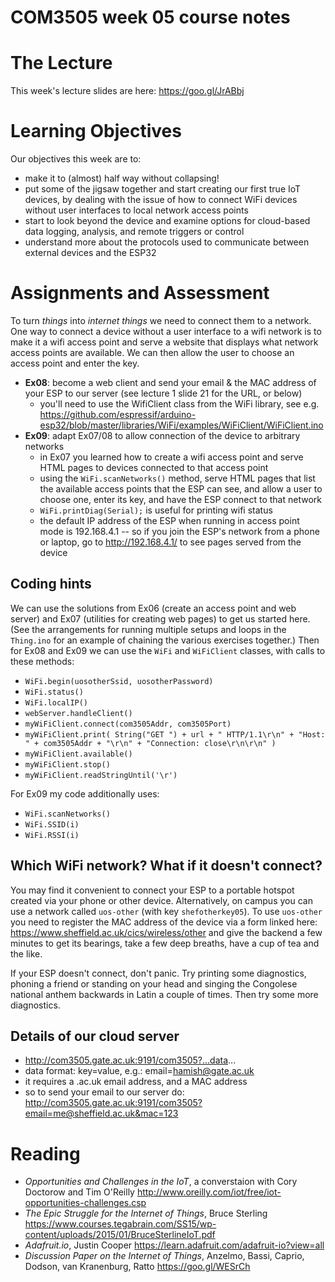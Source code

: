 COM3505 week 05 course notes
===

# The Lecture

This week's lecture slides are here: https://goo.gl/JrABbj


# Learning Objectives

Our objectives this week are to:

- make it to (almost) half way without collapsing!
- put some of the jigsaw together and start creating our first true IoT
  devices, by dealing with the issue of how to connect WiFi devices without
  user interfaces to local network access points
- start to look beyond the device and examine options for cloud-based data
  logging, analysis, and remote triggers or control
- understand more about the protocols used to communicate between external
  devices and the ESP32


# Assignments and Assessment

To turn _things_ into _internet things_ we need to connect them to a network.
One way to connect a device without a user interface to a wifi network is to
make it a wifi access point and serve a website that displays what network
access points are available. We can then allow the user to choose an access
point and enter the key.

- **Ex08**: become a web client and send your email & the MAC address of your
  ESP to our server (see lecture 1 slide 21 for the URL, or below)
    - you'll need to use the WifiClient class from the WiFi library, see e.g.
      https://github.com/espressif/arduino-esp32/blob/master/libraries/WiFi/examples/WiFiClient/WiFiClient.ino
- **Ex09**: adapt Ex07/08 to allow connection of the device to arbitrary
  networks
    - in Ex07 you learned how to create a wifi access point and serve HTML
      pages to devices connected to that access point
    - using the `WiFi.scanNetworks()` method, serve HTML pages that list the
      available access points that the ESP can see, and allow a user to choose
      one, enter its key, and have the ESP connect to that network
    - `WiFi.printDiag(Serial);` is useful for printing wifi status
    - the default IP address of the ESP when running in access point mode is
      192.168.4.1 -- so if you join the ESP's network from a phone or laptop,
      go to http://192.168.4.1/ to see pages served from the device


## Coding hints

We can use the solutions from Ex06 (create an access point and web server) and
Ex07 (utilities for creating web pages) to get us started here. (See the
arrangements for running multiple setups and loops in the `Thing.ino` for an
example of chaining the various exercises together.) Then for Ex08 and Ex09 we
can use the `WiFi` and `WiFiClient` classes, with calls to these methods:

- `WiFi.begin(uosotherSsid, uosotherPassword)`
- `WiFi.status()`
- `WiFi.localIP()`
- `webServer.handleClient()`
- `myWiFiClient.connect(com3505Addr, com3505Port)`
- `myWiFiClient.print(
    String("GET ") + url + " HTTP/1.1\r\n" +
    "Host: " + com3505Addr + "\r\n" + "Connection: close\r\n\r\n"
  )`
- `myWiFiClient.available()`
- `myWiFiClient.stop()`
- `myWiFiClient.readStringUntil('\r')`

For Ex09 my code additionally uses:

- `WiFi.scanNetworks()`
- `WiFi.SSID(i)`
- `WiFi.RSSI(i)`


## Which WiFi network? What if it doesn't connect?

You may find it convenient to connect your ESP to a portable hotspot created
via your phone or other device. Alternatively, on campus you can use a network
called `uos-other` (with key `shefotherkey05`). To use `uos-other` you need to
register the MAC address of the device via a form linked here:
https://www.sheffield.ac.uk/cics/wireless/other and give the backend a few
minutes to get its bearings, take a few deep breaths, have a cup of tea and
the like.

If your ESP doesn't connect, don't panic. Try printing some diagnostics,
phoning a friend or standing on your head and singing the Congolese national
anthem backwards in Latin a couple of times. Then try some more diagnostics.


## Details of our cloud server

- http://com3505.gate.ac.uk:9191/com3505?...data...
- data format: key=value, e.g.: email=hamish@gate.ac.uk
- it requires a .ac.uk email address, and a MAC address
- so to send your email to our server do:
  http://com3505.gate.ac.uk:9191/com3505?email=me@sheffield.ac.uk&mac=123


# Reading

- _Opportunities and Challenges in the IoT_, a converstaion with Cory Doctorow
  and Tim O'Reilly
  http://www.oreilly.com/iot/free/iot-opportunities-challenges.csp
- _The Epic Struggle for the Internet of Things_, Bruce Sterling
  https://www.courses.tegabrain.com/SS15/wp-content/uploads/2015/01/BruceSterlineIoT.pdf
- _Adafruit.io_, Justin Cooper https://learn.adafruit.com/adafruit-io?view=all
- _Discussion Paper on the Internet of Things_, Anzelmo, Bassi, Caprio,
  Dodson, van Kranenburg, Ratto https://goo.gl/WESrCh
